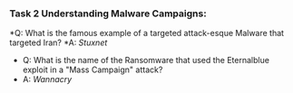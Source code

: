 ### Task 2 Understanding Malware Campaigns:
*Q: What is the famous example of a targeted attack-esque Malware that targeted Iran?
*A: *Stuxnet*
* Q: What is the name of the Ransomware that used the Eternalblue exploit in a "Mass Campaign" attack?
* A: *Wannacry*
  
  
  


  
